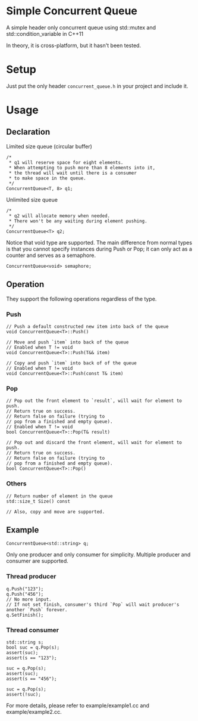 # Simple Concurrent Queue
A simple header only concurrent queue using std::mutex and std::condition_variable in C++11

In theory, it is cross-platform, but it hasn't been tested.



# Setup
Just put the only header `concurrent_queue.h` in your project and include it.


# Usage

## Declaration
Limited size queue (circular buffer)
```
/*
 * q1 will reserve space for eight elements.
 * When attempting to push more than 8 elements into it,
 * the thread will wait until there is a consumer
 * to make space in the queue.
 */
ConcurrentQueue<T, 8> q1;
```
Unlimited size queue
```
/*
 * q2 will allocate memory when needed.
 * There won't be any waiting during element pushing.
 */
ConcurrentQueue<T> q2;
```
Notice that void type are supported.
The main difference from normal types is that you cannot specify instances 
during Push or Pop; it can only act as a counter and serves as a semaphore.
```
ConcurrentQueue<void> semaphore;
```

## Operation
They support the following operations regardless of the type.
### Push
```
// Push a default constructed new item into back of the queue
void ConcurrentQueue<T>::Push()

// Move and push `item` into back of the queue
// Enabled when T != void
void ConcurrentQueue<T>::Push(T&& item)

// Copy and push `item` into back of of the queue
// Enabled when T != void
void ConcurrentQueue<T>::Push(const T& item)
```
### Pop
```
// Pop out the front element to `result`, will wait for element to push.
// Return true on success.
// Return false on failure (trying to
// pop from a finished and empty queue).
// Enabled when T != void
bool ConcurrentQueue<T>::Pop(T& result)

// Pop out and discard the front element, will wait for element to push.
// Return true on success.
// Return false on failure (trying to
// pop from a finished and empty queue).
bool ConcurrentQueue<T>::Pop()
```
### Others
```
// Return number of element in the queue
std::size_t Size() const

// Also, copy and move are supported.
```

## Example

```
ConcurrentQueue<std::string> q;
```
Only one producer and only consumer for simplicity.
Multiple producer and consumer are supported.

### Thread producer
```
q.Push("123");
q.Push("456");
// No more input.
// If not set finish, consumer's third `Pop` will wait producer's another `Push` forever.
q.SetFinish();
```
### Thread consumer
```
std::string s;
bool suc = q.Pop(s);
assert(suc);
assert(s == "123");

suc = q.Pop(s);
assert(suc);
assert(s == "456");

suc = q.Pop(s);
assert(!suc);
```

For more details, please refer to example/example1.cc and example/example2.cc.




